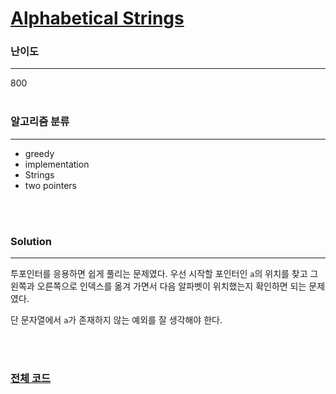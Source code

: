 # [Alphabetical Strings](https://codeforces.com/contest/1547/problem/B)

### 난이도

***
800
<br><br>

### 알고리즘 분류

***

* greedy
* implementation
* Strings
* two pointers

<br><br>

### Solution

***

투포인터를 응용하면 쉽게 풀리는 문제였다. 우선 시작할 포인터인 `a`의 위치를 찾고 그 왼쪽과 오른쪽으로 인덱스를 옮겨 가면서 다음 알파벳이 위치했는지 확인하면 되는 문제였다.

단 문자열에서 `a`가 존재하지 않는 예외를 잘 생각해야 한다.

<br><br>

### [전체 코드](https://github.com/Jungmin-Seo0527/CodingTest/blob/main/src/codeforces/R731_D3/B_Alphabetical_Strings.java)
